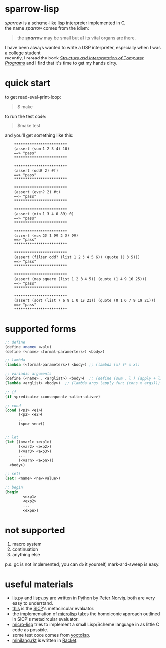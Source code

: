 # sparrow-lisp
*sparrow* is a scheme-like lisp interpreter implemented in C.  
the name *sparrow* comes from the idiom:  
> the __*sparrow*__ may be small but all its vital organs are there.  

I have been always wanted to write a LISP interpreter, especially when I was a college student.  
recently, I reread the book [_Structure and Interpretation of Computer Programs_](https://mitpress.mit.edu/sites/default/files/sicp/index.html) and I find that it's time to get my hands dirty.  


# quick start
to get read-eval-print-loop:  
> $ make  

to run the test code:  
>$make test  

and you'll get something like this:  
```
    ************************
    (assert (sum 1 2 3 4) 10)
    ==> "pass"
    ************************

    ************************
    (assert (odd? 2) #f)
    ==> "pass"
    ************************

    ************************
    (assert (even? 2) #t)
    ==> "pass"
    ************************

    ************************
    (assert (min 1 3 4 0 89) 0)
    ==> "pass"
    ************************

    ************************
    (assert (max 23 1 90 2 3) 90)
    ==> "pass"
    ************************

    ************************
    (assert (filter odd? (list 1 2 3 4 5 6)) (quote (1 3 5)))
    ==> "pass"
    ************************

    ************************
    (assert (map square (list 1 2 3 4 5)) (quote (1 4 9 16 25)))
    ==> "pass"
    ************************

    ************************
    (assert (sort (list 7 6 9 1 0 19 21)) (quote (0 1 6 7 9 19 21)))
    ==> "pass"
    ************************
```


# supported forms
```scheme
;; define
(define <name> <val>)
(define (<name> <formal-paramerters>) <body>)

;; lambda
(lambda (<formal-parameters>) <body>) ;; (lambda (x) (* x x))

;; variadic arguments
(define (<name> . <arglist>) <body>)  ;; (define (sum . l ) (apply + l))
(lambda <arglist> <body>)  ;; (lambda args (apply func (cons x args)))

;; if
(if <predicate> <consequent> <alternative>)

;; cond
(cond (<p1> <e1>)
      (<p2> <e2>)
      ...
      (<pn> <en>))


;; let
(let ((<var1> <exp1>)
      (<var2> <exp2>)
      (<var3> <exp3>)
      ...
      (<varn> <expn>))
  <body>)

;; set!
(set! <name> <new-value>)

;; begin
(begin
        <exp1>
        <exp2>
        ...
        <expn>)
```

# not supported
1. macro system  
2. continuation  
3. anything else  

p.s. gc is not implemented, you can do it yourself, mark-and-sweep is easy.  


# useful materials
- [lis.py](https://norvig.com/lispy.html) and [lispy.py](https://norvig.com/lispy2.html) are written in Python by [Peter Norvig](http://norvig.com/). both are very easy to understand.  
- [this](https://mitpress.mit.edu/sites/default/files/sicp/code/ch4-mceval.scm) is the [SICP](https://mitpress.mit.edu/sites/default/files/sicp/index.html)'s metacircular evaluator.  
- the implementation of [microlisp](https://github.com/lazear/microlisp) takes the homoiconic approach outlined in SICP's metacircular evaluator.  
- [micro-lisp](https://github.com/carld/micro-lisp) tries to implement a small Lisp/Scheme language in as little C code as possible.  
- some test code comes from [yoctolisp](https://github.com/fragglet/yoctolisp).  
- [minilang.rkt](https://matt.might.net/articles/implementing-a-programming-language/) is written in [Racket](https://racket-lang.org/).  

